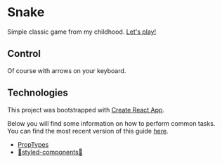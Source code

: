 # Snake

Simple classic game from my childhood.
[Let's play!](https://tomekskuta.github.io/snake/)

## Control

Of course with arrows on your keyboard.

## Technologies

This project was bootstrapped with [Create React App](https://github.com/facebookincubator/create-react-app).

Below you will find some information on how to perform common tasks.<br>
You can find the most recent version of this guide [here](https://github.com/facebookincubator/create-react-app/blob/master/packages/react-scripts/template/README.md).

- [PropTypes](https://www.npmjs.com/package/prop-types)
- [💅styled-components💅](https://www.styled-components.com/)
